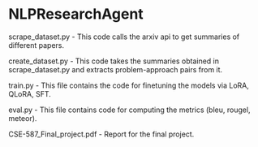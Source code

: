 # NLPResearchAgent

scrape_dataset.py - This code calls the arxiv api to get summaries of different papers. 

create_dataset.py - This code takes the summaries obtained in scrape_dataset.py and extracts problem-approach pairs from it. 

train.py - This file contains the code for finetuning the models via LoRA, QLoRA, SFT.

eval.py - This file contains code for computing the metrics (bleu, rougel, meteor).

CSE-587_Final_project.pdf - Report for the final project.
